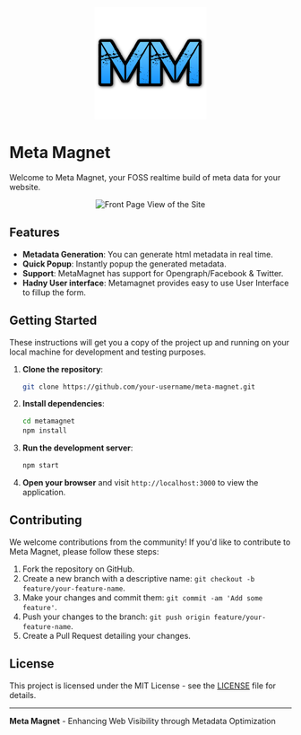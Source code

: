 <div align="center">

![Meta Magnet Logo](./src/assets/images/favicon.png)

</div>

# Meta Magnet

Welcome to Meta Magnet, your FOSS realtime build of meta data for your website.

<div align="center">

![Front Page View of the Site](https://s9.gifyu.com/images/SFvj6.gif)

</div>

## Features

- **Metadata Generation**: You can generate html metadata in real time.
- **Quick Popup**: Instantly popup the generated metadata.
- **Support**: MetaMagnet has support for Opengraph/Facebook & Twitter.
- **Hadny User interface**: Metamagnet provides easy to use User Interface to fillup the form.

## Getting Started

These instructions will get you a copy of the project up and running on your local machine for development and testing purposes.

1. **Clone the repository**:

   ```sh
   git clone https://github.com/your-username/meta-magnet.git
   ```

2. **Install dependencies**:

   ```sh
   cd metamagnet
   npm install
   ```

3. **Run the development server**:

   ```sh
   npm start
   ```

4. **Open your browser** and visit `http://localhost:3000` to view the application.

## Contributing

We welcome contributions from the community! If you'd like to contribute to Meta Magnet, please follow these steps:

1. Fork the repository on GitHub.
2. Create a new branch with a descriptive name: `git checkout -b feature/your-feature-name`.
3. Make your changes and commit them: `git commit -am 'Add some feature'`.
4. Push your changes to the branch: `git push origin feature/your-feature-name`.
5. Create a Pull Request detailing your changes.

## License

This project is licensed under the MIT License - see the [LICENSE](./LICENSE) file for details.

---

**Meta Magnet** - Enhancing Web Visibility through Metadata Optimization
